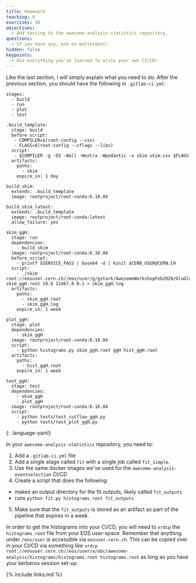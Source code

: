 ```yaml
---
title: Homework
teaching: 0
exercises: 30
objectives:
  - Add testing to the awesome-analysis-statistics repository.
questions:
  - If you have any, ask on mattermost!
hidden: false
keypoints:
  - Use everything you've learned to write your own CI/CD!
---
```


Like the last section, I will simply explain what you need to do. After the previous section, you should have the following in `.gitlab-ci.yml`:

~~~
stages:
  - build
  - run
  - plot
  - test

.build_template:
  stage: build
  before_script:
   - COMPILER=$(root-config --cxx)
   - FLAGS=$(root-config --cflags --libs)
  script:
   - $COMPILER -g -O3 -Wall -Wextra -Wpedantic -o skim skim.cxx $FLAGS
  artifacts:
    paths:
      - skim
    expire_in: 1 day

build_skim:
  extends: .build_template
  image: rootproject/root-conda:6.18.04

build_skim_latest:
  extends: .build_template
  image: rootproject/root-conda:latest
  allow_failure: yes

skim_ggH:
  stage: run
  dependencies:
    - build_skim
  image: rootproject/root-conda:6.18.04
  before_script:
    - printf $SERVICE_PASS | base64 -d | kinit $CERN_USER@CERN.CH
  script:
    - ./skim root://eosuser.cern.ch//eos/user/g/gstark/AwesomeWorkshopFeb2020/GluGluToHToTauTau.root skim_ggH.root 19.6 11467.0 0.1 > skim_ggH.log
  artifacts:
    paths:
      - skim_ggH.root
      - skim_ggH.log
    expire_in: 1 week

plot_ggH:
  stage: plot
  dependencies:
    - skim_ggH
  image: rootproject/root-conda:6.18.04
  script:
    - python histograms.py skim_ggH.root ggH hist_ggH.root
  artifacts:
    paths:
      - hist_ggH.root
    expire_in: 1 week

test_ggH:
  stage: test
  dependencies:
    - skim_ggH
    - plot_ggH
  image: rootproject/root-conda:6.18.04
  script:
    - python tests/test_cutflow_ggH.py
    - python tests/test_plot_ggH.py
~~~
{: .language-yaml}

In your `awesome-analysis-statistics` repository, you need to:

1. Add a `.gitlab-ci.yml` file
2. Add a single stage called `fit` with a single job called `fit_simple`.
3. Use the same docker images we've used for the `awesome-analysis-eventselection` CI/CD
4. Create a script that does the following:
  - makes an output directory for the fit outputs, likely called `fit_outputs`
  - runs `python fit.py histograms.root fit_outputs`
5. Make sure that the `fit_outputs` is stored as an artifact as part of the pipeline that expires in a week.

In order to get the histograms into your CI/CD, you will need to `xrdcp` the `histograms.root` file from your EOS user-space. Remember that anything under `/eos/user` is accessible via `eosuser.cern.ch`. This can be copied over in your CI/CD via something like `xrdcp root://eosuser.cern.ch//eos/user/a/abc/awesome-analysis/histograms/histograms.root histograms.root` as long as you have your kerberos session set-up.

{% include links.md %}
